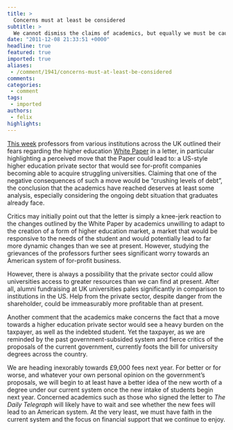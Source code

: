 ```yaml
---
title: >
  Concerns must at least be considered
subtitle: >
  We cannot dismiss the claims of academics, but equally we must be cautious
date: "2011-12-08 21:33:51 +0000"
headline: true
featured: true
imported: true
aliases:
 - /comment/1941/concerns-must-at-least-be-considered
comments:
categories:
 - comment
tags:
 - imported
authors:
 - felix
highlights:
---
```


[This week](http://www.telegraph.co.uk/comment/letters/8938812/Universities-should-not-be-run-for-profit.html) professors from various institutions across the UK outlined their fears regarding the higher education [White Paper](http://discuss.bis.gov.uk/hereform/white-paper/) in a letter, in particular highlighting a perceived move that the Paper could lead to: a US-style higher education private sector that would see for-profit companies becoming able to acquire struggling universities. Claiming that one of the negative consequences of such a move would be “crushing levels of debt”, the conclusion that the academics have reached deserves at least some analysis, especially considering the ongoing debt situation that graduates already face.

Critics may initially point out that the letter is simply a knee-jerk reaction to the changes outlined by the White Paper by academics unwilling to adapt to the creation of a form of higher education market, a market that would be responsive to the needs of the student and would potentially lead to far more dynamic changes than we see at present. However, studying the grievances of the professors further sees significant worry towards an American system of for-profit business.

However, there is always a possibility that the private sector could allow universities access to greater resources than we can find at present. After all, alumni fundraising at UK universities pales significantly in comparison to institutions in the US. Help from the private sector, despite danger from the shareholder, could be immeasurably more profitable than at present.

Another comment that the academics make concerns the fact that a move towards a higher education private sector would see a heavy burden on the taxpayer, as well as the indebted student. Yet the taxpayer, as we are reminded by the past government-subsided system and fierce critics of the proposals of the current government, currently foots the bill for university degrees across the country.

We are heading inexorably towards £9,000 fees next year. For better or for worse, and whatever your own personal opinion on the government’s proposals, we will begin to at least have a better idea of the new worth of a degree under our current system once the new intake of students begin next year. Concerned academics such as those who signed the letter to _The Daily Telegraph_ will likely have to wait and see whether the new fees will lead to an American system. At the very least, we must have faith in the current system and the focus on financial support that we continue to enjoy.
